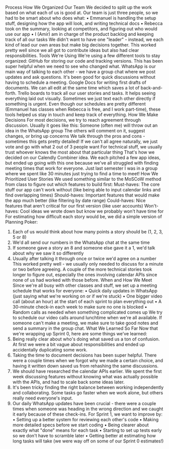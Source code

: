 Process
How We Organized Our Team
We decided to split up the work based on what each of us is good at. Our team is just three people, so we had to be smart about who does what: 
•	Emmanuel is handling the setup stuff, designing how the app will look, and writing technical docs
•	Rebecca took on the summary, looking at competitors, and figuring out who would use our app
•	I (Amir) am in charge of the product backlog and keeping track of all our tasks
We didn't want to have one "leader" - instead, we each kind of lead our own areas but make big decisions together. This worked pretty well since we all got to contribute ideas but also had clear responsibilities.
Tools We're Using
We're using a few different tools to stay organized:
GitHub for storing our code and tracking versions. This has been super helpful when we need to see who changed what.
WhatsApp is our main way of talking to each other - we have a group chat where we post updates and ask questions. It's been good for quick discussions without having to schedule a meeting.
Google Docs for writing first drafts of documents. We can all edit at the same time which saves a lot of back-and-forth.
Trello boards to track all our user stories and tasks. It helps seeing everything laid out visually.
Sometimes we just text each other directly if something is urgent.
Even though our schedules are pretty different (Emmanuel has classes when Rebecca is free, and I work part-time), these tools helped us stay in touch and keep track of everything.
How We Make Decisions
For most decisions, we try to reach agreement through discussion. Usually it goes like this:
Someone (often me) will throw out an idea in the WhatsApp group
The others will comment on it, suggest changes, or bring up concerns
We talk through the pros and cons - sometimes this gets pretty detailed!
If we can't all agree naturally, we just vote and go with what 2 out of 3 people want
For technical stuff, we usually trust whoever knows the most about that particular thing
That's how we decided on our Calendly Combiner idea. We each pitched a few app ideas, but ended up going with this one because we've all struggled with finding meeting times that work for everyone. Just last semester I was in a group where we spent like 30 minutes just trying to find a time to meet!
How We Prioritized User Stories
We used something similar to the MoSCoW method from class to figure out which features to build first:
Must-haves: The core stuff our app can't work without (like being able to input calendar links and find overlapping times)
Should-haves: Important features that would make the app much better (like filtering by date range)
Could-haves: Nice features that aren't critical for our first version (like user accounts)
Won't-haves: Cool ideas we wrote down but know we probably won't have time for
For estimating how difficult each story would be, we did a simple version of Planning Poker:
1.	Each of us would think about how many points a story should be (1, 2, 3, 5 or 8)
2.	We'd all send our numbers in the WhatsApp chat at the same time
3.	If someone gave a story an 8 and someone else gave it a 1, we'd talk about why we saw it so differently
4.	Usually after talking it through once or twice we'd agree on a number
This worked pretty well - we usually only needed to discuss for a minute or two before agreeing. A couple of the more technical stories took longer to figure out, especially the ones involving calendar APIs since none of us had worked with those before.
When and How We Meet
Since we're all busy with other classes and stuff, we set up a meeting schedule that works for everyone:
•	Quick daily updates in WhatsApp (just saying what we're working on or if we're stuck)
•	One bigger video call (about an hour) at the start of each sprint to plan everything out
•	A 30-minute check-in each week to make sure no one is blocked
•	Random calls as needed when something complicated comes up
We try to schedule our video calls around lunchtime when we're all available. If someone can't make a meeting, we make sure to take good notes and send a summary in the group chat.
What We Learned So Far
Now that we're wrapping up Sprint 0, here are some things we've learned:
1.	Being really clear about who's doing what saved us a ton of confusion. At first we were a bit vague about responsibilities and ended up accidentally duplicating some work.
2.	Taking the time to document decisions has been super helpful. There were a couple times when we forgot why we made a certain choice, and having it written down saved us from rehashing the same discussions.
3.	We should have researched the calendar APIs earlier. We spent the first week discussing features without knowing what was actually possible with the APIs, and had to scale back some ideas later.
4.	It's been tricky finding the right balance between working independently and collaborating. Some tasks go faster when we work alone, but others really need everyone's input.
5.	Our daily WhatsApp updates have been crucial - there were a couple times when someone was heading in the wrong direction and we caught it early because of these check-ins.
For Sprint 1, we want to improve by:
•	Setting up a better system for reviewing each other's code
•	Making more detailed specs before we start coding
•	Being clearer about exactly what "done" means for each task
•	Starting to set up tests early so we don't have to scramble later
•	Getting better at estimating how long tasks will take (we were way off on some of our Sprint 0 estimates!)

